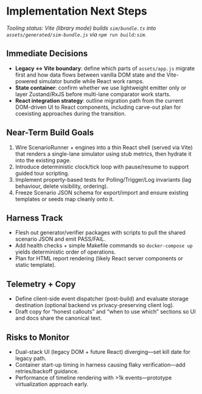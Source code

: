 # Implementation Next Steps

_Tooling status: Vite (library mode) builds `sim/bundle.ts` into `assets/generated/sim-bundle.js` via `npm run build:sim`._

## Immediate Decisions
- **Legacy ↔ Vite boundary**: define which parts of `assets/app.js` migrate first and how data flows between vanilla DOM state and the Vite-powered simulator bundle while React work ramps.
- **State container**: confirm whether we use lightweight emitter only or layer Zustand/RxJS before multi-lane comparator work starts.
- **React integration strategy**: outline migration path from the current DOM-driven UI to React components, including carve-out plan for coexisting approaches during the transition.

## Near-Term Build Goals
1. Wire ScenarioRunner + engines into a thin React shell (served via Vite) that renders a single-lane simulator using stub metrics, then hydrate it into the existing page.
2. Introduce deterministic clock/tick loop with pause/resume to support guided tour scripting.
3. Implement property-based tests for Polling/Trigger/Log invariants (lag behaviour, delete visibility, ordering).
4. Freeze Scenario JSON schema for export/import and ensure existing templates or seeds map cleanly onto it.

## Harness Track
- Flesh out generator/verifier packages with scripts to pull the shared scenario JSON and emit PASS/FAIL.
- Add health checks + simple Makefile commands so `docker-compose up` yields deterministic order of operations.
- Plan for HTML report rendering (likely React server components or static template).

## Telemetry + Copy
- Define client-side event dispatcher (post-build) and evaluate storage destination (optional backend vs privacy-preserving client log).
- Draft copy for “honest callouts” and “when to use which” sections so UI and docs share the canonical text.

## Risks to Monitor
- Dual-stack UI (legacy DOM + future React) diverging—set kill date for legacy path.
- Container start-up timing in harness causing flaky verification—add retries/backoff guidance.
- Performance of timeline rendering with >1k events—prototype virtualization approach early.
